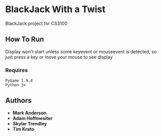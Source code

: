 # BlackJack With a Twist
BlackJack project for CS3100

## How To Run
Display won't start unless some keyevent or mouseevent is detected, so just press a key or move your mouse to see display

### Requires

```
PyGame 1.9.4
Python 3+
```

## Authors

* **Mark Anderson**
* **Adam Hoffmesiter**
* **Skylar Trendley**
* **Tim Krato**

